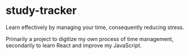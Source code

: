 # study-tracker
Learn effectively by managing your time, consequently reducing stress.

Primarily a project to digitize my own process of time management, secondarily to learn React and improve my JavaScript.
